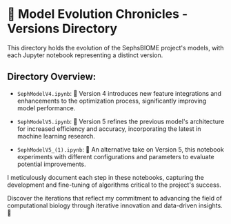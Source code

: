 # 🚀 Model Evolution Chronicles - Versions Directory

This directory holds the evolution of the SephsBIOME project's models, with each Jupyter notebook representing a distinct version.

## Directory Overview:

- `SephModelV4.ipynb`: 🔄 Version 4 introduces new feature integrations and enhancements to the optimization process, significantly improving model performance.

- `SephModelV5.ipynb`: 🔧 Version 5 refines the previous model's architecture for increased efficiency and accuracy, incorporating the latest in machine learning research.

- `SephModelV5_(1).ipynb`: 🧪 An alternative take on Version 5, this notebook experiments with different configurations and parameters to evaluate potential improvements.

I meticulously document each step in these notebooks, capturing the development and fine-tuning of algorithms critical to the project's success.

Discover the iterations that reflect my commitment to advancing the field of computational biology through iterative innovation and data-driven insights. 🌱
